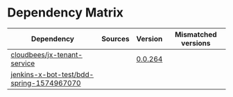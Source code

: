 # Dependency Matrix

Dependency | Sources | Version | Mismatched versions
---------- | ------- | ------- | -------------------
[cloudbees/jx-tenant-service](https://github.com/cloudbees/jx-tenant-service) |  | [0.0.264](https://github.com/cloudbees/jx-tenant-service/releases/tag/v0.0.264) | 
[jenkins-x-bot-test/bdd-spring-1574967070](https://github.com/jenkins-x-bot-test/bdd-spring-1574967070.git) |  | []() | 
